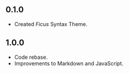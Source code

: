 ## 0.1.0
- Created *Ficus* Syntax Theme.

## 1.0.0
- Code rebase.
- Improvements to Markdown and JavaScript.
